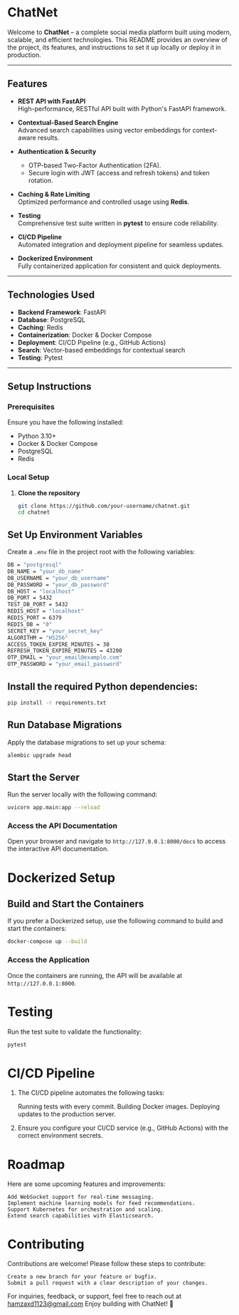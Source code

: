 # ChatNet

Welcome to **ChatNet** – a complete social media platform built using modern, scalable, and efficient technologies. This README provides an overview of the project, its features, and instructions to set it up locally or deploy it in production.

---

## **Features**

- **REST API with FastAPI**  
  High-performance, RESTful API built with Python's FastAPI framework.

- **Contextual-Based Search Engine**  
  Advanced search capabilities using vector embeddings for context-aware results.

- **Authentication & Security**  
  - OTP-based Two-Factor Authentication (2FA).  
  - Secure login with JWT (access and refresh tokens) and token rotation.  

- **Caching & Rate Limiting**  
  Optimized performance and controlled usage using **Redis**.

- **Testing**  
  Comprehensive test suite written in **pytest** to ensure code reliability.

- **CI/CD Pipeline**  
  Automated integration and deployment pipeline for seamless updates.

- **Dockerized Environment**  
  Fully containerized application for consistent and quick deployments.

---

## **Technologies Used**

- **Backend Framework**: FastAPI  
- **Database**: PostgreSQL  
- **Caching**: Redis  
- **Containerization**: Docker & Docker Compose  
- **Deployment**: CI/CD Pipeline (e.g., GitHub Actions)  
- **Search**: Vector-based embeddings for contextual search  
- **Testing**: Pytest  

---

## **Setup Instructions**

### Prerequisites

Ensure you have the following installed:
- Python 3.10+
- Docker & Docker Compose
- PostgreSQL
- Redis

### Local Setup

1. **Clone the repository**  
   ```bash
   git clone https://github.com/your-username/chatnet.git
   cd chatnet

## Set Up Environment Variables

Create a `.env` file in the project root with the following variables:

```bash
DB = "postgresql"
DB_NAME = "your_db_name"
DB_USERNAME = "your_db_username"
DB_PASSWORD = "your_db_password"
DB_HOST = "localhost"
DB_PORT = 5432
TEST_DB_PORT = 5432
REDIS_HOST = "localhost"
REDIS_PORT = 6379
REDIS_DB = "0"
SECRET_KEY = "your_secret_key"
ALGORITHM = "HS256"
ACCESS_TOKEN_EXPIRE_MINUTES = 30
REFRESH_TOKEN_EXPIRE_MINUTES = 43200
OTP_EMAIL = "your_email@example.com"
OTP_PASSWORD = "your_email_password"
```


## Install the required Python dependencies:

```bash
pip install -r requirements.txt
```

## Run Database Migrations

Apply the database migrations to set up your schema:

```bash
alembic upgrade head
```

## Start the Server

Run the server locally with the following command:

```bash
uvicorn app.main:app --reload
```

### Access the API Documentation

Open your browser and navigate to `http://127.0.0.1:8000/docs` to access the interactive API documentation.


# Dockerized Setup
## Build and Start the Containers

If you prefer a Dockerized setup, use the following command to build and start the containers:

```bash
docker-compose up --build
```

### Access the Application

Once the containers are running, the API will be available at `http://127.0.0.1:8000`.


# Testing

Run the test suite to validate the functionality:

```bash
pytest
```


# CI/CD Pipeline

1. The CI/CD pipeline automates the following tasks:

    Running tests with every commit.
    Building Docker images.
    Deploying updates to the production server.

2. Ensure you configure your CI/CD service (e.g., GitHub Actions) with the correct environment secrets.

# Roadmap

Here are some upcoming features and improvements:

    Add WebSocket support for real-time messaging.
    Implement machine learning models for feed recommendations.
    Support Kubernetes for orchestration and scaling.
    Extend search capabilities with Elasticsearch.

# Contributing

Contributions are welcome! Please follow these steps to contribute:

    Create a new branch for your feature or bugfix.
    Submit a pull request with a clear description of your changes.


For inquiries, feedback, or support, feel free to reach out at hamzaxd1123@gmail.com
Enjoy building with ChatNet! 🚀
